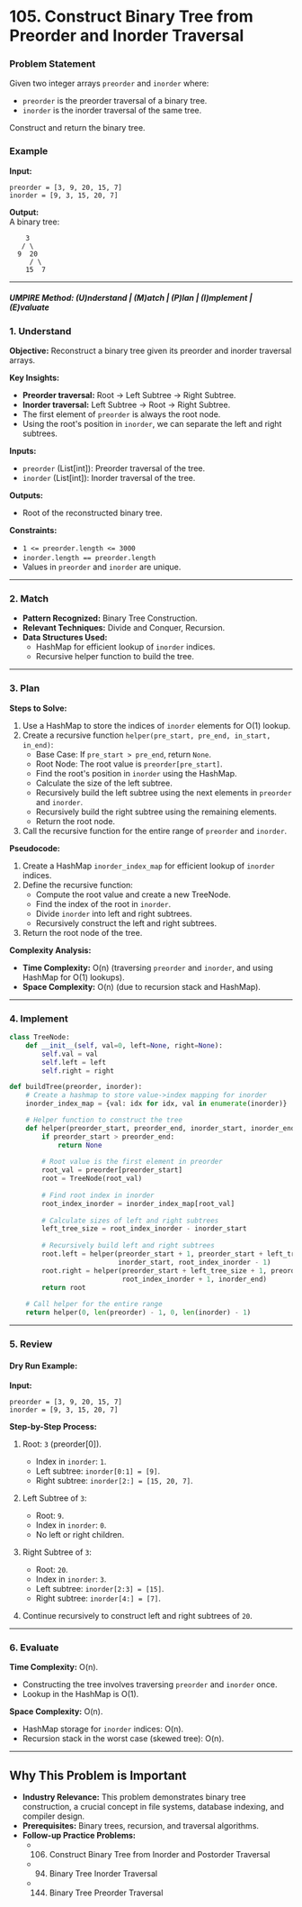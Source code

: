 # 105. Construct Binary Tree from Preorder and Inorder Traversal

### Problem Statement

Given two integer arrays `preorder` and `inorder` where:

- `preorder` is the preorder traversal of a binary tree.
- `inorder` is the inorder traversal of the same tree.

Construct and return the binary tree.

### Example
**Input:**
```
preorder = [3, 9, 20, 15, 7]
inorder = [9, 3, 15, 20, 7]
```

**Output:**  
A binary tree:
```
    3
   / \
  9  20
     / \
    15  7
```

---

##### UMPIRE Method: (U)nderstand | (M)atch | (P)lan | (I)mplement | (E)valuate

### 1. **Understand**

**Objective:** Reconstruct a binary tree given its preorder and inorder traversal arrays.

**Key Insights:**
- **Preorder traversal:** Root -> Left Subtree -> Right Subtree.
- **Inorder traversal:** Left Subtree -> Root -> Right Subtree.
- The first element of `preorder` is always the root node.
- Using the root's position in `inorder`, we can separate the left and right subtrees.

**Inputs:**
- `preorder` (List[int]): Preorder traversal of the tree.
- `inorder` (List[int]): Inorder traversal of the tree.

**Outputs:**
- Root of the reconstructed binary tree.

**Constraints:**
- `1 <= preorder.length <= 3000`
- `inorder.length == preorder.length`
- Values in `preorder` and `inorder` are unique.

---

### 2. **Match**

- **Pattern Recognized:** Binary Tree Construction.
- **Relevant Techniques:** Divide and Conquer, Recursion.
- **Data Structures Used:** 
  - HashMap for efficient lookup of `inorder` indices.
  - Recursive helper function to build the tree.

---

### 3. **Plan**

**Steps to Solve:**
1. Use a HashMap to store the indices of `inorder` elements for O(1) lookup.
2. Create a recursive function `helper(pre_start, pre_end, in_start, in_end)`:
   - Base Case: If `pre_start > pre_end`, return `None`.
   - Root Node: The root value is `preorder[pre_start]`.
   - Find the root's position in `inorder` using the HashMap.
   - Calculate the size of the left subtree.
   - Recursively build the left subtree using the next elements in `preorder` and `inorder`.
   - Recursively build the right subtree using the remaining elements.
   - Return the root node.
3. Call the recursive function for the entire range of `preorder` and `inorder`.

**Pseudocode:**
1. Create a HashMap `inorder_index_map` for efficient lookup of `inorder` indices.
2. Define the recursive function:
   - Compute the root value and create a new TreeNode.
   - Find the index of the root in `inorder`.
   - Divide `inorder` into left and right subtrees.
   - Recursively construct the left and right subtrees.
3. Return the root node of the tree.

**Complexity Analysis:**
- **Time Complexity:** O(n) (traversing `preorder` and `inorder`, and using HashMap for O(1) lookups).
- **Space Complexity:** O(n) (due to recursion stack and HashMap).

---

### 4. **Implement**

```python
class TreeNode:
    def __init__(self, val=0, left=None, right=None):
        self.val = val
        self.left = left
        self.right = right

def buildTree(preorder, inorder):
    # Create a hashmap to store value->index mapping for inorder
    inorder_index_map = {val: idx for idx, val in enumerate(inorder)}

    # Helper function to construct the tree
    def helper(preorder_start, preorder_end, inorder_start, inorder_end):
        if preorder_start > preorder_end:
            return None
        
        # Root value is the first element in preorder
        root_val = preorder[preorder_start]
        root = TreeNode(root_val)
        
        # Find root index in inorder
        root_index_inorder = inorder_index_map[root_val]
        
        # Calculate sizes of left and right subtrees
        left_tree_size = root_index_inorder - inorder_start
        
        # Recursively build left and right subtrees
        root.left = helper(preorder_start + 1, preorder_start + left_tree_size,
                           inorder_start, root_index_inorder - 1)
        root.right = helper(preorder_start + left_tree_size + 1, preorder_end,
                            root_index_inorder + 1, inorder_end)
        return root
    
    # Call helper for the entire range
    return helper(0, len(preorder) - 1, 0, len(inorder) - 1)
```

---

### 5. **Review**

#### Dry Run Example:
**Input:**  
```
preorder = [3, 9, 20, 15, 7]
inorder = [9, 3, 15, 20, 7]
```

**Step-by-Step Process:**
1. Root: `3` (preorder[0]).  
   - Index in `inorder`: `1`.  
   - Left subtree: `inorder[0:1] = [9]`.  
   - Right subtree: `inorder[2:] = [15, 20, 7]`.

2. Left Subtree of `3`:  
   - Root: `9`.  
   - Index in `inorder`: `0`.  
   - No left or right children.

3. Right Subtree of `3`:  
   - Root: `20`.  
   - Index in `inorder`: `3`.  
   - Left subtree: `inorder[2:3] = [15]`.  
   - Right subtree: `inorder[4:] = [7]`.

4. Continue recursively to construct left and right subtrees of `20`.

---

### 6. **Evaluate**

**Time Complexity:** O(n).  
- Constructing the tree involves traversing `preorder` and `inorder` once.  
- Lookup in the HashMap is O(1).

**Space Complexity:** O(n).  
- HashMap storage for `inorder` indices: O(n).  
- Recursion stack in the worst case (skewed tree): O(n).

---

## **Why This Problem is Important**

- **Industry Relevance:** This problem demonstrates binary tree construction, a crucial concept in file systems, database indexing, and compiler design.
- **Prerequisites:** Binary trees, recursion, and traversal algorithms.
- **Follow-up Practice Problems:**
  - 106. Construct Binary Tree from Inorder and Postorder Traversal
  - 94. Binary Tree Inorder Traversal
  - 144. Binary Tree Preorder Traversal
